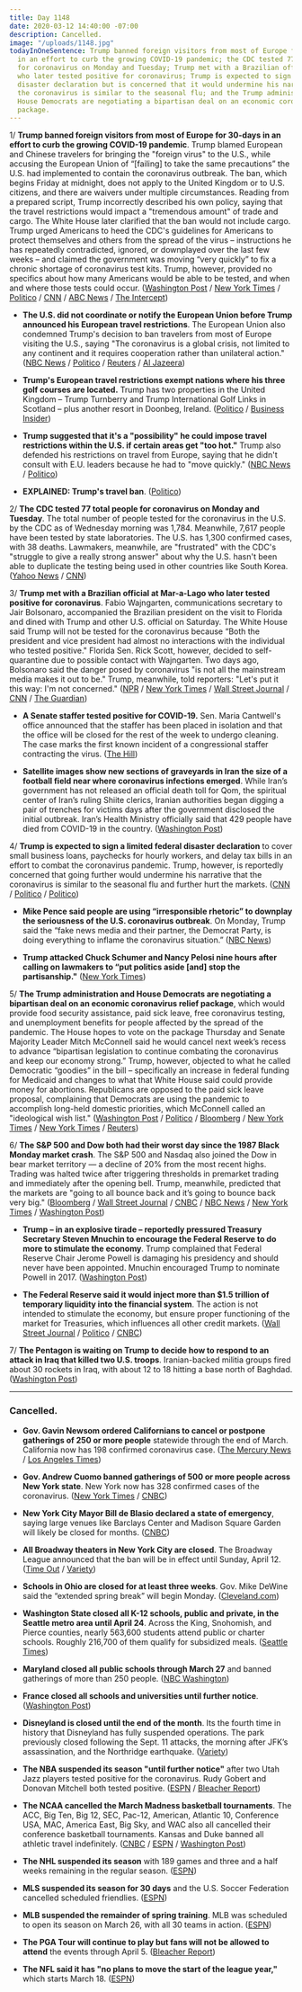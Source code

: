 ```yaml
---
title: Day 1148
date: 2020-03-12 14:40:00 -07:00
description: Cancelled.
image: "/uploads/1148.jpg"
todayInOneSentence: Trump banned foreign visitors from most of Europe for 30-days
  in an effort to curb the growing COVID-19 pandemic; the CDC tested 77 total people
  for coronavirus on Monday and Tuesday; Trump met with a Brazilian official at Mar-a-Lago
  who later tested positive for coronavirus; Trump is expected to sign a limited federal
  disaster declaration but is concerned that it would undermine his narrative that
  the coronavirus is similar to the seasonal flu; and the Trump administration and
  House Democrats are negotiating a bipartisan deal on an economic coronavirus relief
  package.
---
```


1/ **Trump banned foreign visitors from most of Europe for 30-days in an effort to curb the growing COVID-19 pandemic**. Trump blamed European and Chinese travelers for bringing the "foreign virus" to the U.S., while accusing the European Union of “\[failing\] to take the same precautions” the U.S. had implemented to contain the coronavirus outbreak. The ban, which begins Friday at midnight, does not apply to the United Kingdom or to U.S. citizens, and there are waivers under multiple circumstances. Reading from a prepared script, Trump incorrectly described his own policy, saying that the travel restrictions would impact a "tremendous amount" of trade and cargo. The White House later clarified that the ban would not include cargo. Trump urged Americans to heed the CDC's guidelines for Americans to protect themselves and others from the spread of the virus – instructions he has repeatedly contradicted, ignored, or downplayed over the last few weeks – and claimed the government was moving “very quickly” to fix a chronic shortage of coronavirus test kits. Trump, however, provided no specifics about how many Americans would be able to be tested, and when and where those tests could occur. ([Washington Post](https://www.washingtonpost.com/politics/besieged-trump-announces-drastic-measures-in-effort-to-stem-coronavirus-pandemic/2020/03/11/e99983a4-63dc-11ea-acca-80c22bbee96f_story.html) / [New York Times](https://www.nytimes.com/2020/03/12/us/politics/trump-coronavirus-address.html) / [Politico](https://www.politico.com/news/2020/03/11/trump-oval-office-coronavirus-address-126121) / [CNN](https://www.cnn.com/2020/03/11/politics/coronavirus-trump-foreign-virus/) / [ABC News](https://abcnews.go.com/Politics/trump-announces-travel-europe-restricted-amid-coronavirus-threat/story?id=69543646) / [The Intercept](https://theintercept.com/2020/03/12/trump-mistakenly-announces-ban-travel-imports-europe-backtracks/))

* **The U.S. did not coordinate or notify the European Union before Trump announced his European travel restrictions**. The European Union also condemned Trump's decision to ban travelers from most of Europe visiting the U.S., saying "The coronavirus is a global crisis, not limited to any continent and it requires cooperation rather than unilateral action." ([NBC News](https://www.nbcnews.com/news/world/coronavirus-europe-wakes-chaos-confusion-trump-restricts-travel-n1156286) / [Politico](https://www.politico.eu/article/eu-leaders-condemn-trumps-travel-ban/) / [Reuters](https://www.reuters.com/article/us-health-coronavirus-eu-reaction-idUSKBN20Z0F7) / [Al Jazeera](https://www.aljazeera.com/news/2020/03/anger-confusion-europe-trump-issues-coronavirus-travel-ban-200312084745167.html))

* **Trump's European travel restrictions exempt nations where his three golf courses are located.** Trump has two properties in the United Kingdom – Trump Turnberry and Trump International Golf Links in Scotland – plus another resort in Doonbeg, Ireland. ([Politico](https://www.politico.com/news/2020/03/12/trump-coronavirus-travel-europe-resorts-126808) / [Business Insider](https://www.businessinsider.com/coronavirus-trump-europe-travel-ban-exclude-uk-ireland-golf-courses-2020-3))

* **Trump suggested that it's a "possibility" he could impose travel restrictions within the U.S. if certain areas get "too hot."** Trump also defended his restrictions on travel from Europe, saying that he didn't consult with E.U. leaders because he had to "move quickly." ([NBC News](https://www.nbcnews.com/politics/politics-news/trump-restricting-travel-u-s-possibility-if-coronavirus-pandemic-gets-n1156851) / [Politico](https://www.politico.com/news/2020/03/12/mike-pence-trump-europe-travel-ban-details-126904))

* **EXPLAINED: Trump's travel ban**. ([Politico](https://www.politico.eu/article/coronavirus-donald-trump-europe-travel-ban-explained/))

2/ **The CDC tested 77 total people for coronavirus on Monday and Tuesday**. The total number of people tested for the coronavirus in the U.S. by the CDC as of Wednesday morning was 1,784. Meanwhile, 7,617 people have been tested by state laboratories. The U.S. has 1,300 confirmed cases, with 38 deaths. Lawmakers, meanwhile, are "frustrated" with the CDC's "struggle to give a really strong answer" about why the U.S. hasn't been able to duplicate the testing being used in other countries like South Korea. ([Yahoo News](https://news.yahoo.com/cdc-tested-only-77-people-this-week-coronavirus-testing-slow-around-the-nation-153646616.html) / [CNN](https://www.cnn.com/2020/03/12/politics/congress-outrage-testing-covid-19/index.html))

3/ **Trump met with a Brazilian official at Mar-a-Lago who later tested positive for coronavirus**. Fabio Wajngarten, communications secretary to Jair Bolsonaro, accompanied the Brazilian president on the visit to Florida and dined with Trump and other U.S. official on Saturday. The White House said Trump will not be tested for the coronavirus because “Both the president and vice president had almost no interactions with the individual who tested positive."  Florida Sen. Rick Scott, however, decided to self-quarantine due to possible contact with Wajngarten. Two days ago, Bolsonaro said the danger posed by coronavirus "is not all the mainstream media makes it out to be." Trump, meanwhile, told reporters: "Let's put it this way: I'm not concerned." ([NPR](https://www.npr.org/2020/03/12/815022706/brazilian-official-who-met-trump-last-weekend-tests-positive-for-coronavirus) / [New York Times](https://www.nytimes.com/2020/03/12/us/politics/trump-brazil-coronavirus.html) / [Wall Street Journal](https://www.wsj.com/articles/congress-closes-u-s-capitol-to-the-general-public-11584026289) / [CNN](https://www.cnn.com/2020/03/12/americas/brazil-bolsonaro-coronavirus-aide-scli-intl/index.html) / [The Guardian](https://www.theguardian.com/world/2020/mar/12/trump-coronavirus-photo-brazilian-aide-bolsonaro-contact-latest))

* **A Senate staffer tested positive for COVID-19.** Sen. Maria Cantwell's office announced that the staffer has been placed in isolation and that the office will be closed for the rest of the week to undergo cleaning. The case marks the first known incident of a congressional staffer contracting the virus. ([The Hill](https://thehill.com/homenews/senate/487162-senate-staffer-tests-positive-for-coronavirus))

* **Satellite images show new sections of graveyards in Iran the size of a football field near where coronavirus infections emerged**.  While Iran’s government has not released an official death toll for Qom, the spiritual center of Iran’s ruling Shiite clerics, Iranian authorities began digging a pair of trenches for victims days after the government disclosed the initial outbreak. Iran’s Health Ministry officially said that 429 people have died from COVID-19 in the country. ([Washington Post](https://www.washingtonpost.com/graphics/2020/world/iran-coronavirus-outbreak-graves/))

4/ **Trump is expected to sign a limited federal disaster declaration** to cover small business loans, paychecks for hourly workers, and delay tax bills in an effort to combat the coronavirus pandemic. Trump, however, is reportedly concerned that going further would undermine his narrative that the coronavirus is similar to the seasonal flu and further hurt the markets. ([CNN](https://www.cnn.com/2020/03/12/politics/trump-disaster-declaration/) / [Politico](https://www.politico.com/news/2020/03/11/trump-emergency-declaration-coronavirus-message-125902) / [Politico](https://www.politico.com/news/2020/03/12/trump-coronavirus-funding-order-127331))

* **Mike Pence said people are using “irresponsible rhetoric” to downplay the seriousness of the U.S. coronavirus outbreak**. On Monday, Trump said the “fake news media and their partner, the Democrat Party, is doing everything to inflame the coronavirus situation.” ([NBC News](https://www.nbcnews.com/politics/white-house/pence-says-there-s-been-irresponsible-rhetoric-people-downplaying-coronavirus-n1156371))

* **Trump attacked Chuck Schumer and Nancy Pelosi nine hours after calling on lawmakers to “put politics aside \[and\] stop the partisanship."** ([New York Times](https://www.nytimes.com/2020/03/12/us/politics/trump-coronavirus.html))

5/ **The Trump administration and House Democrats are negotiating a bipartisan deal on an economic coronavirus relief package**, which would provide food security assistance, paid sick leave, free coronavirus testing, and unemployment benefits for people affected by the spread of the pandemic. The House hopes to vote on the package Thursday and Senate Majority Leader Mitch McConnell said he would cancel next week’s recess to advance “bipartisan legislation to continue combating the coronavirus and keep our economy strong.” Trump, however, objected to what he called Democratic “goodies” in the bill – specifically an increase in federal funding for Medicaid and changes to what that White House said could provide money for abortions. Republicans are opposed to the paid sick leave proposal, complaining that Democrats are using the pandemic to accomplish long-held domestic priorities, which McConnell called an "ideological wish list." ([Washington Post](https://www.washingtonpost.com/powerpost/republican-leaders-dismiss-house-coronavirus-relief-bill-leaving-action-uncertain/2020/03/12/ff585b4e-6467-11ea-b3fc-7841686c5c57_story.html) / [Politico](https://www.politico.com/news/2020/03/12/democrats-to-pass-coronavirus-economic-relief-package-126961) / [Bloomberg](https://www.bloomberg.com/news/articles/2020-03-12/trump-says-he-won-t-back-virus-bill-with-democratic-goodies) / [New York Times](https://www.nytimes.com/2020/03/12/us/politics/trump-house-coronavirus-relief-bill.html) / [New York Times](https://www.nytimes.com/2020/03/12/world/coronavirus-live-news-updates.html) / [Reuters](https://www.reuters.com/article/us-health-coronavirus-usa-mcconnell/u-s-senate-republican-leader-blasts-houses-coronavirus-bill-idUSKBN20Z29P))

6/ **The S&P 500 and Dow both had their worst day since the 1987 Black Monday market crash**. The S&P 500 and Nasdaq also joined the Dow in bear market territory — a decline of 20% from the most recent highs. Trading was halted twice after triggering thresholds in premarket trading and immediately after the opening bell. Trump, meanwhile, predicted that the markets are "going to all bounce back and it’s going to bounce back very big." ([Bloomberg](https://www.bloomberg.com/news/articles/2020-03-11/asia-stocks-set-for-losses-dow-enters-bear-market-markets-wrap) / [Wall Street Journal](https://www.wsj.com/articles/global-stocks-follow-u-s-markets-lower-11583975524) / [CNBC](https://www.cnbc.com/2020/03/11/futures-are-steady-wednesday-night-after-dow-closes-in-bear-market-traders-await-trump.html) / [NBC News](https://www.nbcnews.com/business/markets/trading-wall-street-temporarily-suspended-after-trump-s-crisis-response-n1156406) / [New York Times](https://www.nytimes.com/2020/03/12/business/stock-market-today.html) / [Washington Post](https://www.washingtonpost.com/business/2020/03/12/markets-live-updates-coronavirus-economy/))

* **Trump – in an explosive tirade – reportedly pressured Treasury Secretary Steven Mnuchin to encourage the Federal Reserve to do more to stimulate the economy**. Trump complained that Federal Reserve Chair Jerome Powell is damaging his presidency and should never have been appointed. Mnuchin encouraged Trump to nominate Powell in 2017. ([Washington Post](https://www.washingtonpost.com/business/economy/trump-urged-mnuchin-to-pressure-feds-powell-on-economic-stimulus-in-explosive-tirade-about-coronavirus/2020/03/11/db7bfeea-63c9-11ea-b3fc-7841686c5c57_story.html))

* **The Federal Reserve said it would inject more than $1.5 trillion of temporary liquidity into the financial system**. The action is not intended to stimulate the economy, but ensure proper functioning of the market for Treasuries, which influences all other credit markets. ([Wall Street Journal](https://www.wsj.com/articles/fed-to-inject-1-5-trillion-in-bid-to-prevent-unusual-disruptions-in-markets-11584033537) / [Politico](https://www.politico.com/news/2020/03/12/fed-announces-massive-cash-injection-to-relieve-us-debt-market-127284) / [CNBC](https://www.cnbc.com/2020/03/12/fed-to-pump-more-than-500-billion-into-short-term-bank-funding-expand-types-of-security-purchases.html))

7/ **The Pentagon is waiting on Trump to decide how to respond to an attack in Iraq that killed two U.S. troops**. Iranian-backed militia groups fired about 30 rockets in Iraq, with about 12 to 18 hitting a base north of Baghdad. ([Washington Post](https://www.washingtonpost.com/national-security/2020/03/12/pentagon-awaiting-decision-trump-how-respond-deadly-rocket-attack-iraq/))

---

### Cancelled.

* **Gov. Gavin Newsom ordered Californians to cancel or postpone gatherings of 250 or more people** statewide through the end of March. California now has 198 confirmed coronavirus case. ([The Mercury News](https://www.mercurynews.com/2020/03/12/coronavirus-gov-newsom-says-cancel-gatherings-over-250-statewide/) / [Los Angeles Times](https://www.latimes.com/california/story/2020-03-12/coronavirus-sweeping-california-heres-what-you-need-to-know))

* **Gov. Andrew Cuomo banned gatherings of 500 or more people across New York state**. New York now has 328 confirmed cases of the coronavirus. ([New York Times](https://www.nytimes.com/2020/03/12/nyregion/coronavirus-new-york-update.html) / [CNBC](https://www.cnbc.com/2020/03/12/new-york-gov-cuomo-bans-gatherings-of-500-or-more-amid-coronavirus-outbreak.html))

* **New York City Mayor Bill de Blasio declared a state of emergency**, saying large venues like Barclays Center and Madison Square Garden will likely be closed for months. ([CNBC](https://www.cnbc.com/2020/03/12/new-york-city-declares-state-of-emergency.html))

* **All Broadway theaters in New York City are closed**. The Broadway League announced that the ban will be in effect until Sunday, April 12. ([Time Out](https://www.timeout.com/newyork/news/breaking-all-broadway-theaters-are-closed-effective-today-031220) / [Variety](https://variety.com/2020/legit/news/broadway-closed-coronavirus-1203531989/))

* **Schools in Ohio are closed for at least three weeks**. Gov. Mike DeWine said the “extended spring break” will begin Monday. ([Cleveland.com](https://www.cleveland.com/news/2020/03/ohio-gov-dewine-announces-3-week-spring-break-for-ohio-schools-to-control-coronavirus.html))

* **Washington State closed all K-12 schools, public and private, in the Seattle metro area until April 24**. Across the King, Snohomish, and Pierce counties, nearly 563,600 students attend public or charter schools. Roughly 216,700 of them qualify for subsidized meals. ([Seattle Times](https://www.seattletimes.com/education-lab/inslee-orders-all-private-public-k-12-schools-in-king-pierce-snohomish-counties-to-close-through-april-24/))

* **Maryland closed all public schools through March 27** and banned gatherings of more than 250 people. ([NBC Washington](https://www.nbcwashington.com/news/local/maryland-to-close-public-schools-gatherings-of-more-than-250-people-banned/2239127/))

* **France closed all schools and universities until further notice**. ([Washington Post](https://www.washingtonpost.com/world/2020/03/12/coronavirus-live-updates/#link-YJQJJMYBW5FYRPW273N43G52WE))

* **Disneyland is closed until the end of the month**. Its the fourth time in history that Disneyland has fully suspended operations. The park previously closed following the Sept. 11 attacks, the morning after JFK’s assassination, and the Northridge earthquake. ([Variety](https://variety.com/2020/biz/news/disney-theme-park-closed-coronavirus-1203531795/))

* **The NBA suspended its season "until further notice"** after two Utah Jazz players tested positive for the coronavirus. Rudy Gobert and  Donovan Mitchell both tested positive. ([ESPN](https://www.espn.com/nba/story/_/id/28887560/nba-suspends-season-further-notice-player-tests-positive-coronavirus) / [Bleacher Report](https://bleacherreport.com/articles/2880553-reports-donovan-mitchell-gobert-have-coronavirus-rest-of-team-tests-negative))

* **The NCAA cancelled the March Madness basketball tournaments**. The ACC, Big Ten, Big 12, SEC, Pac-12, American, Atlantic 10, Conference USA, MAC, America East, Big Sky, and WAC also all cancelled their conference basketball tournaments. Kansas and Duke banned all athletic travel indefinitely. ([CNBC](https://www.cnbc.com/2020/03/12/coronavirus-ncaa-conference-tournaments-cancellations.html) / [ESPN](https://www.espn.com/mens-college-basketball/story/_/id/28891602/big-ten-sec-american-cancel-conference-tournaments) / [Washington Post](https://www.washingtonpost.com/sports/2020/03/12/ncaa-tournament-canceled-coronavirus/))

* **The NHL suspended its season** with 189 games and three and a half weeks remaining in the regular season. ([ESPN](https://www.espn.com/nhl/story/_/id/28891430/sources-nhl-suspending-play-immediately-due-virus))

* **MLS suspended its season for 30 days** and the U.S. Soccer Federation cancelled scheduled friendlies. ([ESPN](https://www.espn.com/soccer/major-league-soccer/story/4073255/mls-postponed-for-30-days-usmnt-uswnt-friendlies-canceled))

* **MLB suspended the remainder of spring training**. MLB was scheduled to open its season on March 26, with all 30 teams in action. ([ESPN](https://www.espn.com/mlb/story/_/id/28892315/sources-mlb-expected-suspend-operations))

* **The PGA Tour will continue to play but fans will not be allowed to attend** the events through April 5. ([Bleacher Report](https://bleacherreport.com/articles/2880562-pga-tour-announces-events-will-be-played-without-fans-amid-coronavirus-concerns))

* **The NFL said it has "no plans to move the start of the league year,"** which starts March 18. ([ESPN](https://www.espn.com/nfl/story/_/id/28891831/nfl-not-delaying-start-league-year-coronavirus))